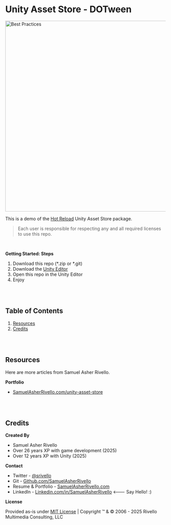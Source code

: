 # Unity Asset Store - DOTween

<img width="600" src="https://assetstorev1-prd-cdn.unity3d.com/key-image/d28cf7c5-1e07-4494-81e3-bc3ca7539da6.webp" alt="Best Practices">

<BR>

This is a demo of the [Hot Reload](https://assetstore.unity.com/packages/tools/animation/dotween-hotween-v2-27676) Unity Asset Store package. 

>Each user is responsible for respecting any and all required licenses to use this repo.

<BR>

**Getting Started: Steps**

1. Download this repo (*.zip or *.git)
1. Download the [Unity Editor](https://store.unity.com/#plans-individual)
1. Open this repo in the Unity Editor
1. Enjoy

<BR>
<BR>

## Table of Contents

1. [Resources](#resources)
1. [Credits](#credits)

<BR>
<BR>

## Resources

Here are more articles from Samuel Asher Rivello.

**Portfolio**

- [SamuelAsherRivello.com/unity-asset-store](https://www.SamuelAsherRivello.com/unity-asset-store)

<BR>
<BR>

## Credits

**Created By**

- Samuel Asher Rivello
- Over 26 years XP with game development (2025)
- Over 12 years XP with Unity (2025)

**Contact**

- Twitter - <a href="https://twitter.com/srivello/">@srivello</a>
- Git - <a href="https://github.com/SamuelAsherRivello/">Github.com/SamuelAsherRivello</a>
- Resume & Portfolio - <a href="http://www.SamuelAsherRivello.com">SamuelAsherRivello.com</a>
- LinkedIn - <a href="https://Linkedin.com/in/SamuelAsherRivello">Linkedin.com/in/SamuelAsherRivello</a> <--- Say Hello! :)

**License**

Provided as-is under <a href="./LICENSE">MIT License</a> | Copyright ™ & © 2006 - 2025 Rivello Multimedia Consulting, LLC

